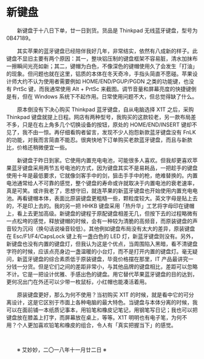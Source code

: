 # 新键盘

&emsp;&emsp;新键盘于十八日下单，廿一日到货。货品是 Thinkpad 无线蓝牙键盘，型号为 0B47189。

&emsp;&emsp;其实苹果的蓝牙键盘已经陪伴我好几年，非常结实，依然有八成新的样子。此键盘不显旧主要有两个原因：其一，整块铝压制的键盘框架不容易脏，清水加抹布一擦瞬间光亮如新；其二，键帽为白色，不像深色的键帽使用久了会发生「打油」的现象。但问题也就在这里，铝质的本体在冬天奇冷，手指头简直不愿碰。苹果设计师大约不认为使用者需要例如 HOME/END/PGUP/PGDN 之类的功能键，也没有 PrtSc 键，而我通常使用 Alt + PrtSc 来截图。调节音量和屏幕亮度的快捷键倒是有，但在 Windows 系统下不起作用。日常使用问题不大，但总觉得缺了什么。

&emsp;&emsp;原本倒没有下决心购买 Thinkpad 蓝牙键盘，自从电脑选择 X1T 之后，采购 Thinkpad 键盘就提上日程。网店有两种型号，我购买的这款较老，另一款布局差不多，只是在右上角多几个切换设备的按钮，原处的 HOME/END/INSERT 键却不见了，我不由一惊。再仔细看购者留言，发现不少人抱怨新款蓝牙键盘没有 FnLK 的功能，对我而言简直不能忍。很爽快地下订单购买老款蓝牙键盘，而且与新款比，价格还稍微便宜一些。

&emsp;&emsp;新键盘于昨日到家。它使用内置充电电池，可能很多人喜欢。但我却更喜欢苹果蓝牙键盘采用两节五号电池的方式，因为键盘其实不是易耗品，一把趁手的键盘使用十年是最低要求，它就像剑客手中的剑，狙击手手中的枪，绝难替换的。内置电池通常给人不可靠的感觉，整个键盘的寿命或许就取决于内置电池的衰老速率，真是可笑。或许我老了，思想守旧，就连苹果的新蓝牙键盘也开始使用内置充电电池。再看键帽本体，表面比原装键盘更粗糙一些，颗粒度较大。英文字母是贴上去的，不是印上去的。我的另一把 HHKB 键盘采用「热升华」工艺将字母印在键帽上，看上去更加高级。新键盘的键程于原配键盘相差无几，但按下去的过程略微有一点松垮的感觉，释放键帽的时候，会有一种较为清脆的高频音，而原装键盘的声音较为沉闷（换句话说噪音较低）。其他例如键盘布局没有太大的差异，原装键盘在 Esc/F1/F4/CapsLock 键上有一盏白色的 LED 灯，新蓝牙键盘则没有。另外，新键盘也没有内置的键盘灯，但我认为这是个优点，当周围陷入黑暗，看不清键盘字符的时候，应该点亮身边一盏温暖的小台灯，而不是打开内置的键盘灯。毫无疑问，新蓝牙键盘的综合素质低于原装键盘，毕竟价格摆在那里，IT 产品最讲究一分钱一分货。但是它们之间的差距非常小，与其他品牌的键盘相比，差距可以忽略不计。它是一把设计优雅、手感出色的键盘。用它替代苹果蓝牙键盘的目的达到，更何况出门在外还可以少带一枚鼠标，小红帽也能凑活着用。

&emsp;&emsp;原装键盘更好，那么为何不使用？当初购买 X1T 的时候，就是看中它的可分离设计，这是它区别于市面上各种电脑的最大特色。当键盘与本体分离的时候，我可以在面前铺一本纸质记事本，用铅笔和橡皮记笔记，用钢笔写日记；我也可以把键盘放在膝盖上打字，而屏幕放在桌上，等等。X1T 明明也有电子笔，为何不用？个人更加喜欢铅笔和橡皮的组合，令人有「真实把握当下」的感觉。

&emsp;&emsp;

&emsp;&emsp;※ 艾妙妙，二〇一八年十一月廿二日 ※